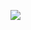 <p>
<img src="https://capsule-render.vercel.app/api?type=wave&color=auto&height=300&section=header&text=HeyEveryone!&fontSize=90" />
</p>
